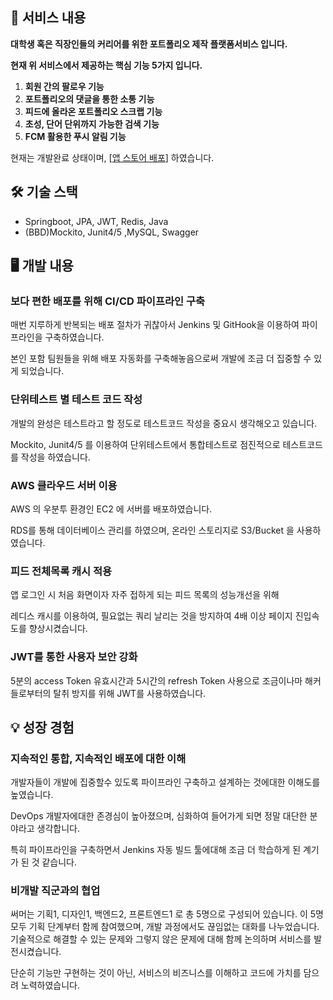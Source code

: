 ## 📜 서비스 내용

**대학생 혹은 직장인들의 커리어를 위한 포트폴리오 제작 플랫폼서비스 입니다.**

**현재 위 서비스에서 제공하는 핵심 기능 5가지 입니다.**

1. **회원 간의 팔로우 기능**
2. **포트폴리오의 댓글을 통한 소통 기능**
3. **피드에 올라온 포트폴리오  스크랩 기능**
4. **초성, 단어 단위까지 가능한 검색 기능**
5. **FCM 활용한 푸시 알림 기능**

현재는 개발완료 상태이며, [[앱 스토어 배포](https://apps.apple.com/kr/app/summar/id1663426318)] 하였습니다.

## 🛠 기술 스택

- Springboot, JPA, JWT, Redis, Java
- (BBD)Mockito, Junit4/5 ,MySQL, Swagger

## 🖥 개발 내용

### **보다 편한 배포를 위해 CI/CD 파이프라인 구축**

매번 지루하게 반복되는 배포 절차가 귀찮아서 Jenkins 및 GitHook을 이용하여 파이프라인을 구축하였습니다.

본인 포함 팀원들을 위해 배포 자동화를 구축해놓음으로써 개발에 조금 더 집중할 수 있게 되었습니다.

### 단위테스트 별 테스트 코드 작성

개발의 완성은 테스트라고 할 정도로 테스트코드 작성을 중요시 생각해오고 있습니다.

Mockito, Junit4/5 를 이용하여 단위테스트에서 통합테스트로 점진적으로 테스트코드를 작성을 하였습니다.

### **AWS 클라우드 서버 이용**

AWS 의 우분투 환경인 EC2 에 서버를 배포하였습니다.

RDS를 통해 데이터베이스 관리를 하였으며, 온라인 스토리지로 S3/Bucket 을 사용하였습니다.

### **피드 전체목록 캐시 적용**

앱 로그인 시 처음 화면이자 자주 접하게 되는 피드 목록의 성능개선을 위해

레디스 캐시를 이용하여, 필요없는 쿼리 날리는 것을 방지하여 4배 이상 페이지 진입속도를 향상시켰습니다.

### **JWT를 통한 사용자 보안 강화**

5분의 access Token 유효시간과 5시간의 refresh Token 사용으로 조금이나마 해커들로부터의 탈취 방지를 위해 JWT를 사용하였습니다. 

## 💡 성장 경험

### **지속적인 통합, 지속적인 배포에 대한 이해**

개발자들이 개발에 집중할수 있도록 파이프라인 구축하고 설계하는 것에대한 이해도를 높였습니다.

DevOps 개발자에대한 존경심이 높아졌으며, 심화하여 들어가게 되면 정말 대단한 분야라고 생각합니다.

특히 파이프라인을 구축하면서 Jenkins 자동 빌드 툴에대해 조금 더 학습하게 된 계기가 된 것 같습니다.

### 비개발 직군과의 협업

써머는 기획1, 디자인1, 백엔드2, 프론트엔드1 로 총 5명으로 구성되어 있습니다. 이 5명 모두 기획 단계부터 함께 참여했으며, 개발 과정에서도 끊임없는 대화를 나누었습니다. 기술적으로 해결할 수 있는 문제와 그렇지 않은 문제에 대해 함께 논의하며 서비스를 발전시켰습니다.

단순히 기능만 구현하는 것이 아닌, 서비스의 비즈니스를 이해하고 코드에 가치를 담으려 노력하였습니다.

